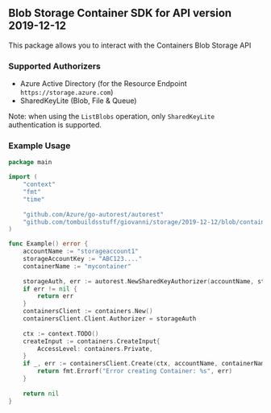 ## Blob Storage Container SDK for API version 2019-12-12

This package allows you to interact with the Containers Blob Storage API

### Supported Authorizers

* Azure Active Directory (for the Resource Endpoint `https://storage.azure.com`)
* SharedKeyLite (Blob, File & Queue)

Note: when using the `ListBlobs` operation, only `SharedKeyLite` authentication is supported.

### Example Usage

```go
package main

import (
	"context"
	"fmt"
	"time"
	
	"github.com/Azure/go-autorest/autorest"
	"github.com/tombuildsstuff/giovanni/storage/2019-12-12/blob/containers"
)

func Example() error {
	accountName := "storageaccount1"
    storageAccountKey := "ABC123...."
    containerName := "mycontainer"
    
    storageAuth, err := autorest.NewSharedKeyAuthorizer(accountName, storageAccountKey, autorest.SharedKey)
    if err != nil {
        return err
    }
    containersClient := containers.New()
    containersClient.Client.Authorizer = storageAuth
    
    ctx := context.TODO()
    createInput := containers.CreateInput{
        AccessLevel: containers.Private,
    }
    if _, err := containersClient.Create(ctx, accountName, containerName, createInput); err != nil {
        return fmt.Errorf("Error creating Container: %s", err)
    }
    
    return nil 
}
```
